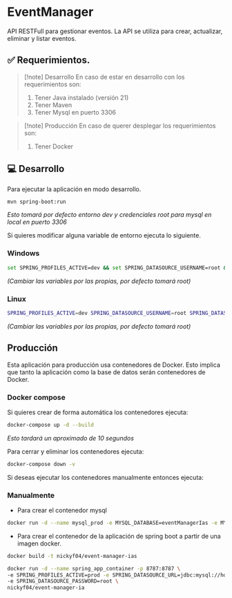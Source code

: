 # EventManager

API RESTFull para gestionar eventos. La API se utiliza para crear, actualizar, eliminar y listar eventos.

## ✅ Requerimientos. 
>[!note] Desarrollo
> En caso de estar en desarrollo con los requerimientos son:
> 1. Tener Java instalado (versión 21)
> 2. Tener Maven
> 3. Tener Mysql en puerto 3306

>[!note] Producción
>En caso de querer desplegar los requerimientos son:
>
>1. Tener Docker


## 💻 Desarrollo

Para ejecutar la aplicación en modo desarrollo.

```bash
mvn spring-boot:run
```
*Esto tomará por defecto entorno dev y credenciales root para mysql en local en puerto 3306*

Si quieres modificar alguna variable de entorno ejecuta lo siguiente.
### Windows
```bash
set SPRING_PROFILES_ACTIVE=dev && set SPRING_DATASOURCE_USERNAME=root && set SPRING_DATASOURCE_PASSWORD=root && mvn spring-boot:run
```
*(Cambiar las variables por las propias, por defecto tomará root)*

### Linux
```bash
SPRING_PROFILES_ACTIVE=dev SPRING_DATASOURCE_USERNAME=root SPRING_DATASOURCE_PASSWORD=root mvn spring-boot:run
```
*(Cambiar las variables por las propias, por defecto tomará root)*

##  Producción

Esta aplicación para producción usa contenedores de Docker.
Esto implica que tanto la aplicación como la base de datos serán contenedores de Docker.

### Docker compose

Si quieres crear de forma automática los contenedores ejecuta: 
```bash
docker-compose up -d --build
```
*Esto tardará un aproximado de 10 segundos*

Para cerrar y eliminar los contenedores ejecuta:
```bash
docker-compose down -v
```

Si deseas ejecutar los contenedores manualmente entonces ejecuta:

### Manualmente

* Para crear el contenedor mysql
```bash
docker run -d --name mysql_prod -e MYSQL_DATABASE=eventManagerIas -e MYSQL_ROOT_PASSWORD=root -p 3307:3306 mysql:8.0.41-debian
```

* Para crear el contenedor de la aplicación de spring boot a partir de una imagen docker.
```bash
docker build -t nickyf04/event-manager-ias 
```

```bash
docker run -d --name spring_app_container -p 8787:8787 \
-e SPRING_PROFILES_ACTIVE=prod -e SPRING_DATASOURCE_URL=jdbc:mysql://host.docker.internal:3307/eventManagerIas -e SPRING_DATASOURCE_USERNAME=root \
-e SPRING_DATASOURCE_PASSWORD=root \
nickyf04/event-manager-ia
```
